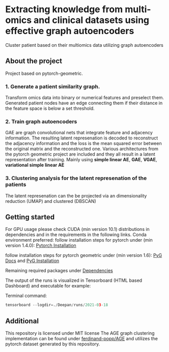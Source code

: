 # Extracting knowledge from multi-omics and clinical datasets using effective graph autoencoders
Cluster patient based on their multiomics data utilizing graph autoencoders

## About the project
Project based on pytorch-geometric.
### 1. Generate a patient similarity graph. 
Transform omics data into binary or numerical features and preselect them. 
Generated patient nodes have an edge connecting them if their distance in the feature space is below a set threshold.
### 2. Train graph autoencoders 
GAE are graph convolutional nets that integrate feature and adjacency information. The resulting latent represenation is decoded to reconstruct the adjacency 
information and the loss is the mean squared error between the original matrix and the reconstructed one.
Various architectures from the pytorch geometric project are included and they all result in a latent representation after training. Mainly using **simple linear AE**, **GAE**, **VGAE**, **variational simple linear AE**
### 3. Clustering analysis for the latent represenation of the patients 
The latent represenation can the be projected via an dimensionality reduction (UMAP) and clustered (DBSCAN)

## Getting started
For GPU usage please check CUDA (min version 10.1) distributions in dependencies and in the requirements in the following links.
Conda environment preferred:
follow installation steps for pytorch under (min version 1.4.0): [Pytorch Installation](https://pytorch.org/get-started/locally/)

follow installation steps for pytorch geometric under (min version 1.6): [PyG Docs](https://pytorch-geometric.readthedocs.io/en/latest/notes/installation.html) and [PyG Installation](https://github.com/rusty1s/pytorch_geometric/blob/master/README.md#installation)

Remaining required packages under [Dependencies](/Dependencies)

The output of the runs is visualized in Tensorboard (HTML based Dashboard) and executable for example:

Terminal command:

```python
tensorboard --logdir=./Deepan/runs/2021-03-18
```

## Additional
This repository is licensed under MIT license
The AGE graph clustering implementation can be found under [ferdinand-popp/AGE](https://github.com/ferdinand-popp/AGE) and utilizes the pytorch dataset generated by this repository.
